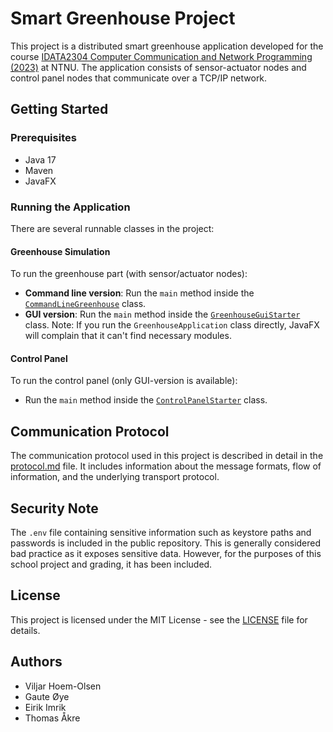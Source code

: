 # Smart Greenhouse Project

This project is a distributed smart greenhouse application developed for the course [IDATA2304 Computer Communication and Network Programming (2023)](https://www.ntnu.edu/studies/courses/IDATA2304/2023) at NTNU. The application consists of sensor-actuator nodes and control panel nodes that communicate over a TCP/IP network.


## Getting Started

### Prerequisites

- Java 17
- Maven
- JavaFX

### Running the Application

There are several runnable classes in the project:

#### Greenhouse Simulation

To run the greenhouse part (with sensor/actuator nodes):

- **Command line version**: Run the `main` method inside the [`CommandLineGreenhouse`](src/main/java/no/ntnu/run/CommandLineGreenhouse.java) class.
- **GUI version**: Run the `main` method inside the [`GreenhouseGuiStarter`](src/main/java/no/ntnu/run/GreenhouseGuiStarter.java) class. Note: If you run the `GreenhouseApplication` class directly, JavaFX will complain that it can't find necessary modules.

#### Control Panel

To run the control panel (only GUI-version is available):

- Run the `main` method inside the [`ControlPanelStarter`](src/main/java/no/ntnu/run/ControlPanelStarter.java) class.

## Communication Protocol

The communication protocol used in this project is described in detail in the [protocol.md](protocol.md) file. It includes information about the message formats, flow of information, and the underlying transport protocol.

## Security Note

The `.env` file containing sensitive information such as keystore paths and passwords is included in the public repository. This is generally considered bad practice as it exposes sensitive data. However, for the purposes of this school project and grading, it has been included.

## License

This project is licensed under the MIT License - see the [LICENSE](LICENSE) file for details.

## Authors

- Viljar Hoem-Olsen
- Gaute Øye
- Eirik Imrik
- Thomas Åkre
